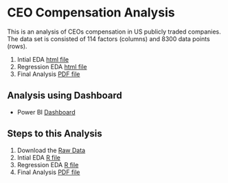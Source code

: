 
# CEO Compensation Analysis 

This is an analysis of CEOs compensation in US publicly traded companies. The data set is consisted of 114 factors (columns) and 8300 data points (rows).

1. Intial EDA [html file](https://cdn.rawgit.com/analyticswithali/CEO-Compensation/c44ff9de/CEO_Compensation_EDA.html)
2. Regression EDA [html file](https://cdn.rawgit.com/analyticswithali/CEO-Compensation/72a27690/CEO_Compensation_regression_EDA.html)
3. Final Analysis [PDF file](https://cdn.rawgit.com/analyticswithali/CEO-Compensation/c44ff9de/CEO%20Compensation%20Final%20Regression%20Analysis%20Paper.pdf)

## Analysis using Dashboard 
- Power BI [Dashboard](https://github.com/analyticswithali/CEO-Compensation/blob/master/CEO%20Compensation%20Power%20BI%20Dashboard.pbix)

## Steps to this Analysis
1. Download the [Raw Data](https://github.com/analyticswithali/CEO-Compensation/blob/master/ECON5100_project_data.csv)
2. Intial EDA [R file](https://github.com/analyticswithali/CEO-Compensation/blob/master/CEO_Compensation_EDA.Rmd)
3. Regression EDA [R file](https://github.com/analyticswithali/CEO-Compensation/blob/master/CEO%20Compensation%20regression%20EDA.Rmd)
4. Final Analysis [PDF file](https://github.com/analyticswithali/CEO-Compensation/blob/master/CEO%20Compensation%20Final%20Regression%20Analysis%20Paper.pdf)
